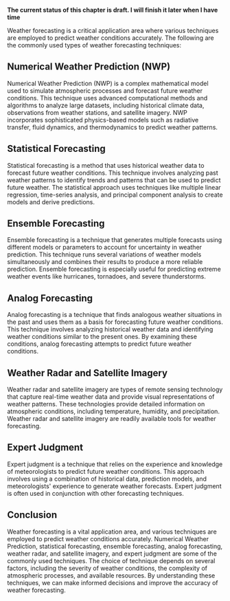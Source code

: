 **The current status of this chapter is draft. I will finish it later when I have time**

Weather forecasting is a critical application area where various techniques are employed to predict weather conditions accurately. The following are the commonly used types of weather forecasting techniques:

Numerical Weather Prediction (NWP)
----------------------------------

Numerical Weather Prediction (NWP) is a complex mathematical model used to simulate atmospheric processes and forecast future weather conditions. This technique uses advanced computational methods and algorithms to analyze large datasets, including historical climate data, observations from weather stations, and satellite imagery. NWP incorporates sophisticated physics-based models such as radiative transfer, fluid dynamics, and thermodynamics to predict weather patterns.

Statistical Forecasting
-----------------------

Statistical forecasting is a method that uses historical weather data to forecast future weather conditions. This technique involves analyzing past weather patterns to identify trends and patterns that can be used to predict future weather. The statistical approach uses techniques like multiple linear regression, time-series analysis, and principal component analysis to create models and derive predictions.

Ensemble Forecasting
--------------------

Ensemble forecasting is a technique that generates multiple forecasts using different models or parameters to account for uncertainty in weather prediction. This technique runs several variations of weather models simultaneously and combines their results to produce a more reliable prediction. Ensemble forecasting is especially useful for predicting extreme weather events like hurricanes, tornadoes, and severe thunderstorms.

Analog Forecasting
------------------

Analog forecasting is a technique that finds analogous weather situations in the past and uses them as a basis for forecasting future weather conditions. This technique involves analyzing historical weather data and identifying weather conditions similar to the present ones. By examining these conditions, analog forecasting attempts to predict future weather conditions.

Weather Radar and Satellite Imagery
-----------------------------------

Weather radar and satellite imagery are types of remote sensing technology that capture real-time weather data and provide visual representations of weather patterns. These technologies provide detailed information on atmospheric conditions, including temperature, humidity, and precipitation. Weather radar and satellite imagery are readily available tools for weather forecasting.

Expert Judgment
---------------

Expert judgment is a technique that relies on the experience and knowledge of meteorologists to predict future weather conditions. This approach involves using a combination of historical data, prediction models, and meteorologists' experience to generate weather forecasts. Expert judgment is often used in conjunction with other forecasting techniques.

Conclusion
----------

Weather forecasting is a vital application area, and various techniques are employed to predict weather conditions accurately. Numerical Weather Prediction, statistical forecasting, ensemble forecasting, analog forecasting, weather radar, and satellite imagery, and expert judgment are some of the commonly used techniques. The choice of technique depends on several factors, including the severity of weather conditions, the complexity of atmospheric processes, and available resources. By understanding these techniques, we can make informed decisions and improve the accuracy of weather forecasting.
